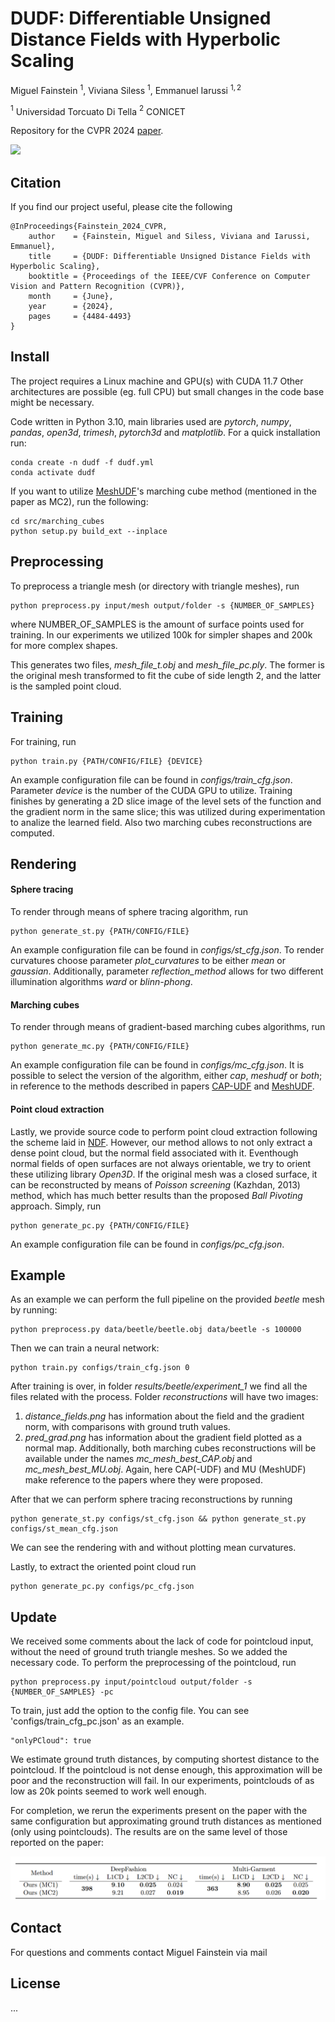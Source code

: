 # DUDF: Differentiable Unsigned Distance Fields with Hyperbolic Scaling
Miguel Fainstein $^{\text{1}}$, Viviana Siless $^{\text{1}}$, Emmanuel Iarussi $^{\text{1},\text{2}}$ 

$^{\text{1}}$ Universidad Torcuato Di Tella $^{\text{2}}$ CONICET

Repository for the CVPR 2024 [paper](https://lia-ditella.github.io/DUDF/).

<img src="resources/teaser.png">

## Citation

If you find our project useful, please cite the following

```     
@InProceedings{Fainstein_2024_CVPR,
    author    = {Fainstein, Miguel and Siless, Viviana and Iarussi, Emmanuel},
    title     = {DUDF: Differentiable Unsigned Distance Fields with Hyperbolic Scaling},
    booktitle = {Proceedings of the IEEE/CVF Conference on Computer Vision and Pattern Recognition (CVPR)},
    month     = {June},
    year      = {2024},
    pages     = {4484-4493}
}
```

## Install

The project requires a Linux machine and GPU(s) with CUDA 11.7
Other architectures are possible (eg. full CPU) but small changes in the code base might be necessary.

Code written in Python 3.10, main libraries used are *pytorch*, *numpy*, *pandas*, *open3d*, *trimesh*, *pytorch3d* and *matplotlib*.
For a quick installation run:

```
conda create -n dudf -f dudf.yml
conda activate dudf
```

If you want to utilize [MeshUDF](https://bguillard.github.io/meshudf/)'s marching cube method (mentioned in the paper as MC2), run the following:
```
cd src/marching_cubes
python setup.py build_ext --inplace
```

## Preprocessing
To preprocess a triangle mesh (or directory with triangle meshes), run
```
python preprocess.py input/mesh output/folder -s {NUMBER_OF_SAMPLES}
```

where NUMBER_OF_SAMPLES is the amount of surface points used for training. In our experiments we utilized 100k for simpler shapes and 200k for more complex shapes.

This generates two files, *mesh_file_t.obj* and *mesh_file_pc.ply*. The former is the original mesh transformed to fit the cube of side length 2, and the latter is the sampled point cloud.

## Training

For training, run
```
python train.py {PATH/CONFIG/FILE} {DEVICE}
```
An example configuration file can be found in *configs/train_cfg.json*. Parameter *device* is the number of the CUDA GPU to utilize. Training finishes by generating a 2D slice image of the level sets of the function and the gradient norm in the same slice; this was utilized during experimentation to analize the learned field. Also two marching cubes reconstructions are computed.

## Rendering

#### Sphere tracing
To render through means of sphere tracing algorithm, run
```
python generate_st.py {PATH/CONFIG/FILE}
```

An example configuration file can be found in *configs/st_cfg.json*. To render curvatures choose parameter *plot_curvatures* to be either *mean* or *gaussian*. Additionally, parameter *reflection_method* allows for two different illumination algorithms *ward* or *blinn-phong*.

#### Marching cubes

To render through means of gradient-based marching cubes algorithms, run
```
python generate_mc.py {PATH/CONFIG/FILE}
```

An example configuration file can be found in *configs/mc_cfg.json*. It is possible to select the version of the algorithm, either *cap*, *meshudf* or *both*; in reference to the methods described in papers [CAP-UDF](https://junshengzhou.github.io/CAP-UDF/) and [MeshUDF](https://bguillard.github.io/meshudf/).

#### Point cloud extraction

Lastly, we provide source code to perform point cloud extraction following the scheme laid in [NDF](https://virtualhumans.mpi-inf.mpg.de/ndf/). However, our method allows to not only extract a dense point cloud, but the normal field associated with it. Eventhough normal fields of open surfaces are not always orientable, we try to orient these utilizing library *Open3D*. If the original mesh was a closed surface, it can be reconstructed by means of *Poisson screening* (Kazhdan, 2013) method, which has much better results than the proposed *Ball Pivoting* approach. Simply, run

```
python generate_pc.py {PATH/CONFIG/FILE}
```

An example configuration file can be found in *configs/pc_cfg.json*.

## Example

As an example we can perform the full pipeline on the provided *beetle* mesh by running:
```
python preprocess.py data/beetle/beetle.obj data/beetle -s 100000
```
Then we can train a neural network:
```
python train.py configs/train_cfg.json 0
```
After training is over, in folder *results/beetle/experiment_1* we find all the files related with the process. Folder *reconstructions* will have two images:
1. *distance_fields.png* has information about the field and the gradient norm, with comparisons with ground truth values.
2. *pred_grad.png* has information about the gradient field plotted as a normal map.
Additionally, both marching cubes reconstructions will be available under the names *mc_mesh_best_CAP.obj* and *mc_mesh_best_MU.obj*. Again, here CAP(-UDF) and MU (MeshUDF) make reference to the papers where they were proposed.

After that we can perform sphere tracing reconstructions by running
```
python generate_st.py configs/st_cfg.json && python generate_st.py configs/st_mean_cfg.json
```
We can see the rendering with and without plotting mean curvatures.

Lastly, to extract the oriented point cloud run
```
python generate_pc.py configs/pc_cfg.json
```

## Update

We received some comments about the lack of code for pointcloud input, without the need of ground truth triangle meshes. So we added the necessary code.
To perform the preprocessing of the pointcloud, run 
```
python preprocess.py input/pointcloud output/folder -s {NUMBER_OF_SAMPLES} -pc
```

To train, just add the option to the config file. You can see 'configs/train_cfg_pc.json' as an example.
```
"onlyPCloud": true
```

We estimate ground truth distances, by computing shortest distance to the pointcloud. If the pointcloud is not dense enough, this approximation will be poor and the reconstruction will fail. In our experiments, pointclouds of as low as 20k points seemed to work well enough.

For completion, we rerun the experiments present on the paper with the same configuration but approximating ground truth distances as mentioned (only using pointclouds). The results are on the same level of those reported on the paper:

<img src="resources/table_pointcloud.png">

## Contact

For questions and comments contact Miguel Fainstein via mail

## License

...